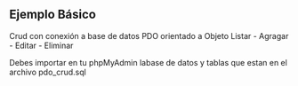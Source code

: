 ## Ejemplo Básico
Crud con conexión a base de datos PDO orientado a Objeto
Listar - Agragar - Editar - Eliminar

Debes importar en tu phpMyAdmin labase de datos y tablas que estan en el archivo pdo_crud.sql

